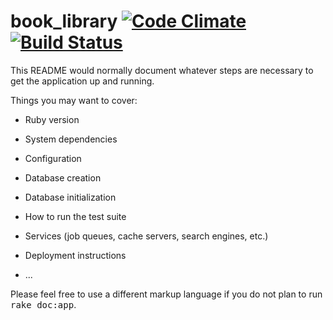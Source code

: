 book_library [![Code Climate](https://codeclimate.com/github/brandonlafave/book_library/badges/gpa.svg)](https://codeclimate.com/github/brandonlafave/book_library) [![Build Status](https://travis-ci.org/brandonlafave/book_library.svg?branch=master)](https://travis-ci.org/brandonlafave/book_library)
=========
This README would normally document whatever steps are necessary to get the
application up and running.

Things you may want to cover:

* Ruby version

* System dependencies

* Configuration

* Database creation

* Database initialization

* How to run the test suite

* Services (job queues, cache servers, search engines, etc.)

* Deployment instructions

* ...


Please feel free to use a different markup language if you do not plan to run
<tt>rake doc:app</tt>.
